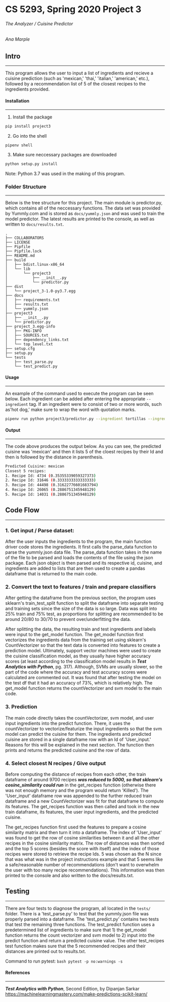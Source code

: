 # CS 5293, Spring 2020 Project 3

###### The Analyzer / Cuisine Predictor

###### Ana Marple

## Intro
-----------
This program allows the user to input a list of ingredients and recieve a cuisine prediction (such as 'mexican,' 'thai,' 'italian,' 'american,' etc.), followed by a recommendation list of 5 of the closest recipes to the ingredients provided. 

#### Installation
----------------
1. Install the package
```bash
pip install project3
```
2. Go into the shell
```bash
pipenv shell
```
3. Make sure neccessary packages are downloaded
```bash
python setup.py install
```
Note: Python 3.7 was used in the making of this program.

### Folder Structure
----------------------
Below is the tree structure for this project. The main module is predictor.py, which contains all of the neccessary functions. The data set was provided by Yummly.com and is stored as ```docs/yummly.json``` and was used to train the model predictor. The latest results are printed to the console, as well as written to ```docs/results.txt```.

```
.
├── COLLABORATORS
├── LICENSE
├── Pipfile
├── Pipfile.lock
├── README.md
├── build
│   ├── bdist.linux-x86_64
│   └── lib
│       └── project3
│           ├── __init__.py
│           └── predictor.py
├── dist
│   └── project_3-1.0-py3.7.egg
├── docs
│   ├── requirements.txt
│   ├── results.txt
│   └── yummly.json
├── project3
│   ├── __init__.py
│   └── predictor.py
├── project_3.egg-info
│   ├── PKG-INFO
│   ├── SOURCES.txt
│   ├── dependency_links.txt
│   └── top_level.txt
├── setup.cfg
├── setup.py
└── tests
    ├── test_parse.py
    └── test_predict.py

```

#### Usage
------------
An example of the command used to execute the program can be seen below. Each ingredient can be added after entering the appropriate ```--ingredient``` tag. If an ingredient were to consist of two or more words, such as'hot dog,' make sure to wrap the word with quotation marks.

```bash
pipenv run python project3/predictor.py --ingredient tortillas --ingredient tacos --ingredient rice --ingredient 'guacamole'
```

#### Output
------------
The code above produces the output below. As you can see, the predicted cuisine was 'mexican' and then it lists 5 of the cloest recipes by their Id and then is followed by the distance in parenthesis.

```bash
Predicted Cuisine: mexican
Closest 5 recipes: 
1. Recipe Id: 4734 (0.35355339059327373)
2. Recipe Id: 31646 (0.3333333333333333)
3. Recipe Id: 44498 (0.31622776601683794)
4. Recipe Id: 26065 (0.2886751345948129)
5. Recipe Id: 14031 (0.2886751345948129)
```

## Code Flow
-------------------

### 1. Get input / Parse dataset:
After the user inputs the ingredients to the program, the main function driver code stores the ingredients. It first calls the parse_data function to parse the yummly.json data file. The parse_data function takes in the name of the file to be parsed and loads the contents of the file using the json package. Each json object is then parsed and its respective id, cuisine, and ingredients are added to lists that are then used to create a pandas dataframe that is returned to the main code.

### 2. Convert the text to features / train and prepare classifiers
After getting the dataframe from the previous section, the program uses sklearn's train_test_split function to split the dataframe into separate testing and training sets since the size of the data is so large. Data was split into 25% train and 75% test, as proportions for splitting are recommended to be around 20/80 to 30/70 to prevent over/underfitting the data.

After splitting the data, the resulting train and test ingredients and labels were input to the get_model function. The get_model function first vectorizes the ingredients data from the training set using sklearn's CountVectorizer so that the text data is converted into features to create a prediction model. Ultimately, support vector machines were used to create the cuisine classification model, as they usually have higher accuracy scores (at least according to the classification model results in ***Test Analytics with Python***, pg. 317). Although, SVMs are usually slower, so the part of the code where the accuracy and test accuracy scores were calculated are commented out. It was found that after testing the model on the test df that it had an accuracy of 73%, which is relatively high. The get_model function returns the countVectorizer and svm model to the main code.

### 3. Prediction
The main code directly takes the countVectorizer, svm model, and user input ingredients into the predict function. There, it uses the countVectorizer to vectorize/featurize the input ingredients so that the svm model can predict the cuisine for them. The ingredients and predicted cuisine are stored in a single dataframe row with an Id of 'User_input.' Reasons for this will be explained in the next section. The function then prints and returns the predicted cuisine and the row of data.

### 4. Select closest N recipes / Give output
Before computing the distance of recipes from each other, the train dataframe of around 9700 recipes ***was reduced to 5000, so that sklearn's cosine_similarity could run*** in the get_recipes function (otherwise there was not enough memory and the program would return 'Killed'). The 'User_input' dataframe row was appended to the further reduced train dataframe and a new CountVectorizer was fit for that dataframe to compute its features. The get_recipes function was then called and took in the new train dataframe, its features, the user input ingredients, and the predicted cuisine. 

The get_recipes function first used the features to prepare a cosine similarity matrix and then turn it into a dataframe. The index of 'User_input' was found to get the row of cosine similarities between it and all the other recipes in the cosine similarity matrix. The row of distances was then sorted and the top 5 scores (besides the score with itself) and the index of those recipes were stored to retrieve the recipe Ids. 5 was chosen as the N since that was what was in the project instructions example and that 5 seems like a safe/reasonable number of recommendations (don't want to overwhelm the user with too many recipe recommendations). This information was then printed to the console and also written to the docs/results.txt. 

## Testing
------------
There are four tests to diagnose the program, all located in the ```tests/``` folder. There is a 'test_parse.py' to test that the yummly.json file was properly parsed into a dataframe. The 'test_predict.py' contains two tests that test the remaining three functions. The test_predict function uses a predetermined list of ingredients to make sure that 1) the get_model function returns the count vectorizer and svm model to 2) input into the predict function and return a predicted cuisine value. The other test_recipes test function makes sure that the 5 recommended recipes and their distances are printed out to results.txt.

Command to run pytest:
```bash pytest -p no:warnings -s```


#### References
------
***Test Analytics with Python***, Second Edition, by Dipanjan Sarkar
https://machinelearningmastery.com/make-predictions-scikit-learn/
